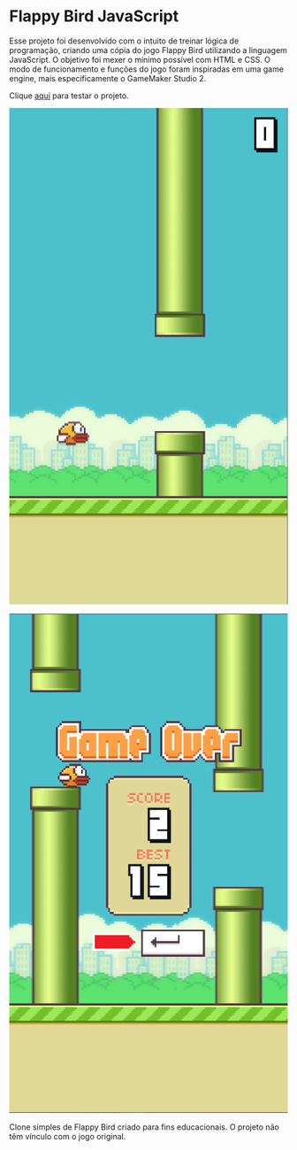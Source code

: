 # Flappy Bird JavaScript
Esse projeto foi desenvolvido com o intuito de treinar lógica de programação, criando uma cópia do jogo Flappy Bird utilizando a linguagem JavaScript. O objetivo foi mexer o mínimo possível com HTML e CSS. O modo de funcionamento e funções do jogo foram inspiradas em uma game engine, mais especificamente o GameMaker Studio 2.

Clique [aqui](https://flappy-clone-scarymaestros-projects.vercel.app/) para testar o projeto.

![](img/screenshots/screenshot1.png) 

![](img/screenshots/screenshot2.png)

Clone simples de Flappy Bird criado para fins educacionais. O projeto não têm vínculo com o jogo original.

